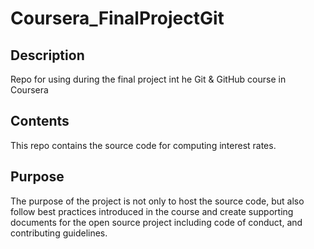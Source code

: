 # Coursera_FinalProjectGit

## Description
Repo for using during the final project int he Git &amp; GitHub course in Coursera

## Contents
This repo contains the source code for computing interest rates. 


## Purpose
The purpose of the project is not only to host the source code, but also follow best practices introduced in the course and create supporting documents for the open source project including code of conduct, and contributing guidelines.
